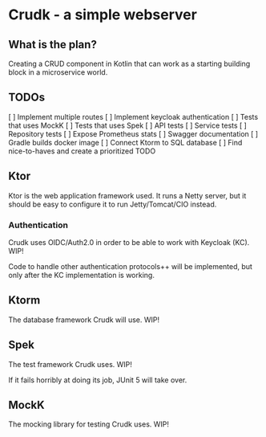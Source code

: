 # Crudk - a simple webserver 

## What is the plan?
Creating a CRUD component in Kotlin that can work as a starting building block in a microservice world.

## TODOs
[ ] Implement multiple routes
[ ] Implement keycloak authentication
[ ] Tests that uses MockK
[ ] Tests that uses Spek
[ ] API tests
[ ] Service tests
[ ] Repository tests
[ ] Expose Prometheus stats
[ ] Swagger documentation
[ ] Gradle builds docker image
[ ] Connect Ktorm to SQL database
[ ] Find nice-to-haves and create a prioritized TODO

## Ktor
Ktor is the web application framework used. It runs a Netty server,
but it should be easy to configure it to run Jetty/Tomcat/CIO instead.

### Authentication
Crudk uses OIDC/Auth2.0 in order to be able to work with Keycloak (KC). WIP!

Code to handle other authentication protocols++ will be implemented, but only after the KC implementation is working.

## Ktorm
The database framework Crudk will use. WIP!

## Spek
The test framework Crudk uses. WIP!

If it fails horribly at doing its job, JUnit 5 will take over.

## MockK
The mocking library for testing Crudk uses. WIP!
